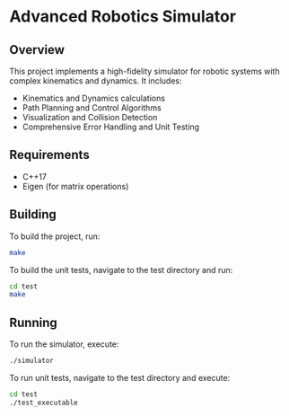 # Advanced Robotics Simulator

## Overview

This project implements a high-fidelity simulator for robotic systems with complex kinematics and dynamics. It includes:

- Kinematics and Dynamics calculations
- Path Planning and Control Algorithms
- Visualization and Collision Detection
- Comprehensive Error Handling and Unit Testing

## Requirements

- C++17
- Eigen (for matrix operations)

## Building

To build the project, run:

```bash
make
```

To build the unit tests, navigate to the test directory and run:

```bash
cd test
make
```

## Running

To run the simulator, execute:

```bash
./simulator
```

To run unit tests, navigate to the test directory and execute:

```bash
cd test
./test_executable
```
